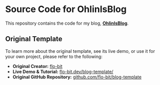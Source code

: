 # Source Code for OhlinIsBlog

This repository contains the code for my blog, **[OhlinIsBlog](https://blog.ohlinis.me)**.

## Original Template

To learn more about the original template, see its live demo, or use it for your own project, please refer to the following:

* **Original Creator:** [flo-bit](https://github.com/flo-bit)
* **Live Demo & Tutorial:** [flo-bit.dev/blog-template/](https://flo-bit.dev/blog-template/)
* **Original GitHub Repository:** [github.com/flo-bit/blog-template](https://github.com/flo-bit/blog-template)
